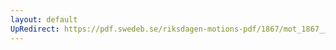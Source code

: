 ```yaml
---
layout: default
UpRedirect: https://pdf.swedeb.se/riksdagen-motions-pdf/1867/mot_1867__fk__00045/mot_1867__fk__00045_002.pdf
---
```

